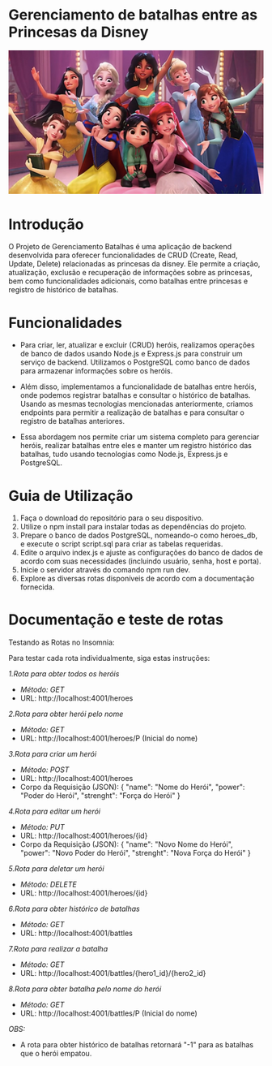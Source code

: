 # Gerenciamento de batalhas entre as Princesas da Disney
<img src= "/src/images/princesas.jpg">

# Introdução
O Projeto de Gerenciamento Batalhas é uma aplicação de backend desenvolvida para oferecer funcionalidades de CRUD (Create, Read, Update, Delete) relacionadas as princesas da disney. Ele permite a criação, atualização, exclusão e recuperação de informações sobre as princesas, bem como funcionalidades adicionais, como batalhas entre princesas e registro de histórico de batalhas.

# Funcionalidades
- Para criar, ler, atualizar e excluir (CRUD) heróis, realizamos operações de banco de dados usando Node.js e Express.js para construir um serviço de backend. Utilizamos o PostgreSQL como banco de dados para armazenar informações sobre os heróis.

- Além disso, implementamos a funcionalidade de batalhas entre heróis, onde podemos registrar batalhas e consultar o histórico de batalhas. Usando as mesmas tecnologias mencionadas anteriormente, criamos endpoints para permitir a realização de batalhas e para consultar o registro de batalhas anteriores.

- Essa abordagem nos permite criar um sistema completo para gerenciar heróis, realizar batalhas entre eles e manter um registro histórico das batalhas, tudo usando tecnologias como Node.js, Express.js e PostgreSQL.

# Guia de Utilização
1. Faça o download do repositório para o seu dispositivo.
2. Utilize o npm install para instalar todas as dependências do projeto.
3. Prepare o banco de dados PostgreSQL, nomeando-o como heroes_db, e execute o script script.sql para criar as tabelas requeridas.
4. Edite o arquivo index.js e ajuste as configurações do banco de dados de acordo com suas necessidades (incluindo usuário, senha, host e porta).
5. Inicie o servidor através do comando npm run dev.
6. Explore as diversas rotas disponíveis de acordo com a documentação fornecida.

# Documentação e teste de rotas
Testando as Rotas no Insomnia:

Para testar cada rota individualmente, siga estas instruções:

*1.Rota para obter todos os heróis*

- *Método: GET*
- URL: http://localhost:4001/heroes

*2.Rota para obter herói pelo nome*

- *Método: GET*
- URL: http://localhost:4001/heroes/P (Inicial do nome)

*3.Rota para criar um herói*

- *Método: POST*
- URL: http://localhost:4001/heroes
- Corpo da Requisição (JSON): { "name": "Nome do Herói", "power": "Poder do Herói", "strenght": "Força do Herói" }

*4.Rota para editar um herói*

  - *Método: PUT*
  - URL: http://localhost:4001/heroes/{id}
  - Corpo da Requisição (JSON): { "name": "Novo Nome do Herói", "power": "Novo Poder do Herói", "strenght": "Nova Força do Herói" }

*5.Rota para deletar um herói*

  - *Método: DELETE*
  - URL: http://localhost:4001/heroes/{id}

*6.Rota para obter histórico de batalhas*

   - *Método: GET*
   - URL: http://localhost:4001/battles

*7.Rota para realizar a batalha*

   - *Método: GET*
   - URL: http://localhost:4001/battles/{hero1_id}/{hero2_id}

*8.Rota para obter batalha pelo nome do herói*

   - *Método: GET*
   - URL: http://localhost:4001/battles/P (Inicial do nome)

*OBS:* 
- A rota para obter histórico de batalhas retornará "-1" para as batalhas que o herói empatou.

